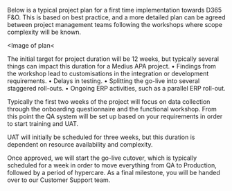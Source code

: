 Below is a typical project plan for a first time implementation towards D365 F&O. This is based on best practice, and a more detailed plan can be agreed between project management teams following the workshops where scope complexity will be known.

<Image of plan<

The initial target for project duration will be 12 weeks, but typically several things can impact this duration for a Medius APA project.
•	Findings from the workshop lead to customisations in the integration or development requirements.
•	Delays in testing.
•	Splitting the go-live into several staggered roll-outs.
•	Ongoing ERP activities, such as a parallel ERP roll-out.

Typically the first two weeks of the project will focus on data collection through the onboarding questionnaire and the functional workshop. From this point the QA system will be set up based on your requirements in order to start training and UAT.

UAT will initially be scheduled for three weeks, but this duration is dependent on resource availability and complexity. 

Once approved, we will start the go-live cutover, which is typically scheduled for a week in order to move everything from QA to Production, followed by a period of hypercare. As a final milestone, you will be handed over to our Customer Support team.
